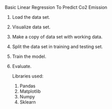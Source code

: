 Basic Linear Regression To Predict Co2 Emission

1. Load the data set.
2. Visualize data set.
3. Make a copy of data set with working data.
4. Split the data set in training and testing set.
5. Train the model.
6. Evaluate.

   Libraries used:
   1. Pandas
   2. Matplotlib
   3. Numpy
   4. Sklearn
